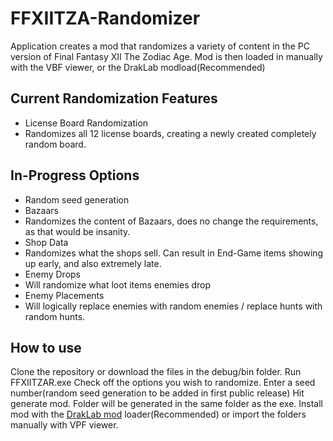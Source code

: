 # FFXIITZA-Randomizer

Application creates a mod that randomizes a variety of content in the PC version of Final Fantasy XII The Zodiac Age. Mod is then loaded in manually with the VBF viewer, or the DrakLab modload(Recommended)

## Current Randomization Features
* License Board Randomization
 * Randomizes all 12 license boards, creating a newly created completely random board.

## In-Progress Options
* Random seed generation
* Bazaars
 * Randomizes the content of Bazaars, does no change the requirements, as that would be insanity.
* Shop Data
 * Randomizes what the shops sell. Can result in End-Game items showing up early, and also extremely late.
* Enemy Drops
 * Will randomize what loot items enemies drop
* Enemy Placements
 * Will logically replace enemies with random enemies / replace hunts with random hunts.
 
## How to use

Clone the repository or download the files in the debug/bin folder.
Run FFXIITZAR.exe
Check off the options you wish to randomize.
Enter a seed number(random seed generation to be added in first public release) 
Hit generate mod.
Folder will be generated in the same folder as the exe.
Install mod with the [DrakLab mod](https://www.nexusmods.com/finalfantasy12/mods/45) loader(Recommended) or import the folders manually with VPF viewer.
